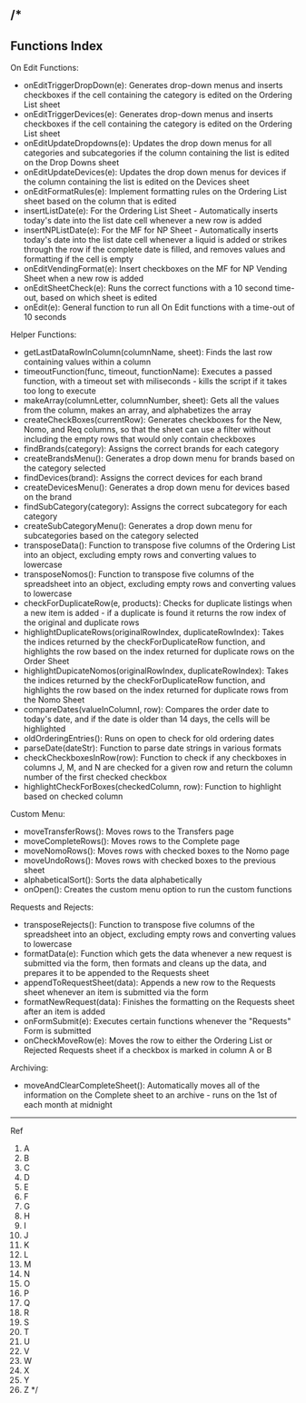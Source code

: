 /*
-------------------------------------------------
Functions Index
-----

On Edit Functions:
 - onEditTriggerDropDown(e): Generates drop-down menus and inserts checkboxes if the cell containing the category is edited on the Ordering List sheet
 - onEditTriggerDevices(e): Generates drop-down menus and inserts checkboxes if the cell containing the category is edited on the Ordering List sheet
 - onEditUpdateDropdowns(e): Updates the drop down menus for all categories and subcategories if the column containing the list is edited on the Drop Downs sheet
 - onEditUpdateDevices(e): Updates the drop down menus for devices if the column containing the list is edited on the Devices sheet
 - onEditFormatRules(e): Implement formatting rules on the Ordering List sheet based on the column that is edited
 - insertListDate(e): For the Ordering List Sheet - Automatically inserts today's date into the list date cell whenever a new row is added
 - insertNPListDate(e): For the MF for NP Sheet - Automatically inserts today's date into the list date cell whenever a liquid is added or strikes through the row if the complete date is filled, and removes values and formatting if the cell is empty
 - onEditVendingFormat(e): Insert checkboxes on the MF for NP Vending Sheet when a new row is added
 - onEditSheetCheck(e): Runs the correct functions with a 10 second time-out, based on which sheet is edited 
 - onEdit(e): General function to run all On Edit functions with a time-out of 10 seconds

Helper Functions:
- getLastDataRowInColumn(columnName, sheet): Finds the last row containing values within a column
- timeoutFunction(func, timeout, functionName): Executes a passed function, with a timeout set with miliseconds - kills the script if it takes too long to execute
- makeArray(columnLetter, columnNumber, sheet): Gets all the values from the column, makes an array, and alphabetizes the array
- createCheckBoxes(currentRow): Generates checkboxes for the New, Nomo, and Req columns, so that the sheet can use a filter without including the empty rows that would only contain checkboxes
- findBrands(category): Assigns the correct brands for each category
- createBrandsMenu(): Generates a drop down menu for brands based on the category selected
- findDevices(brand): Assigns the correct devices for each brand
- createDevicesMenu(): Generates a drop down menu for devices based on the brand
- findSubCategory(category): Assigns the correct subcategory for each category
- createSubCategoryMenu(): Generates a drop down menu for subcategories based on the category selected
- transposeData(): Function to transpose five columns of the Ordering List into an object, excluding empty rows and converting values to lowercase
- transposeNomos(): Function to transpose five columns of the spreadsheet into an object, excluding empty rows and converting values to lowercase
- checkForDuplicateRow(e, products): Checks for duplicate listings when a new item is added - if a duplicate is found it returns the row index of the original and duplicate rows
- highlightDuplicateRows(originalRowIndex, duplicateRowIndex): Takes the indices returned by the checkForDuplicateRow function, and highlights the row based on the index returned for duplicate rows on the Order Sheet
- highlightDupicateNomos(originalRowIndex, duplicateRowIndex): Takes the indices returned by the checkForDuplicateRow function, and highlights the row based on the index returned for duplicate rows from the Nomo Sheet
- compareDates(valueInColumnI, row): Compares the order date to today's date, and if the date is older than 14 days, the cells will be highlighted
- oldOrderingEntries(): Runs on open to check for old ordering dates
- parseDate(dateStr): Function to parse date strings in various formats
- checkCheckboxesInRow(row): Function to check if any checkboxes in columns J, M, and N are checked for a given row and return the column number of the first checked checkbox
- highlightCheckForBoxes(checkedColumn, row): Function to highlight based on checked column

Custom Menu:
- moveTransferRows(): Moves rows to the Transfers page
- moveCompleteRows(): Moves rows to the Complete page
- moveNomoRows(): Moves rows with checked boxes to the Nomo page
- moveUndoRows(): Moves rows with checked boxes to the previous sheet
- alphabeticalSort(): Sorts the data alphabetically
- onOpen(): Creates the custom menu option to run the custom functions

Requests and Rejects:
- transposeRejects(): Function to transpose five columns of the spreadsheet into an object, excluding empty rows and converting values to lowercase
- formatData(e): Function which gets the data whenever a new request is submitted via the form, then formats and cleans up the data, and prepares it to be appended to the Requests sheet
- appendToRequestSheet(data): Appends a new row to the Requests sheet whenever an item is submitted via the form
- formatNewRequest(data): Finishes the formatting on the Requests sheet after an item is added
- onFormSubmit(e): Executes certain functions whenever the "Requests" Form is submitted
- onCheckMoveRow(e): Moves the row to either the Ordering List or Rejected Requests sheet if a checkbox is marked in column A or B

Archiving:
- moveAndClearCompleteSheet(): Automatically moves all of the information on the Complete sheet to an archive - runs on the 1st of each month at midnight

-------------------------------------------------
Ref
  1. A
  2. B
  3. C
  4. D
  5. E
  6. F
  7. G
  8. H
  9. I
  10. J
  11. K
  12. L
  13. M
  14. N
  15. O
  16. P
  17. Q
  18. R
  19. S
  20. T
  21. U
  22. V
  23. W
  24. X
  25. Y
  26. Z
*/
